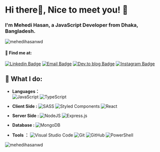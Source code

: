 <h1 align="left">Hi there👋, Nice to meet you! 💖</h1>
  <h3 align="left">I'm Mehedi Hasan, a JavaScript Developer from Dhaka, Bangladesh.</h3>

  <p align="left"> <img
      src="https://komarev.com/ghpvc/?username=mehedihasanwd&label=Profile%20views&color=0e75b6&style=flat"
      alt="mehedihasanwd" /> </p>

  #### 📲 Find me at:

  [![Linkedin
  Badge](https://img.shields.io/badge/linkedin-%230077B5.svg?style=for-the-badge&logo=linkedin&logoColor=white&link=https://www.linkedin.com/in/mehedihasanwd/)](https://www.linkedin.com/in/mehedihasanwd/)
  [![Email
  Badge](https://img.shields.io/badge/Gmail-D14836?style=for-the-badge&logo=gmail&logoColor=white&link=mailto:hellomehediwd@gmail.com)](mailto:hellomehediwd@gmail.com)
  [![Dev.to blog
  Badge](https://img.shields.io/badge/dev.to-0A0A0A?style=for-the-badge&logo=dev.to&logoColor=white&link=https://dev.to/mehedihasanwd)](https://dev.to/mehedihasanwd)
  [![Instagram
  Badge](https://img.shields.io/badge/Instagram-%23E4405F.svg?style=for-the-badge&logo=Instagram&logoColor=white&link=https://www.instagram.com/mehedihasanwd)](https://instagram.com/mehedihasanwd)


  ## 💎 What I do:
  - <b>Languages：</b><br>
  ![JavaScript](https://img.shields.io/badge/javascript-%23323330.svg?style=for-the-badge&logo=javascript&logoColor=%23F7DF1E)
  ![TypeScript](https://img.shields.io/badge/typescript-%23007ACC.svg?style=for-the-badge&logo=typescript&logoColor=white)

  - <b> Client Side :
  </b>![SASS](https://img.shields.io/badge/SASS-hotpink.svg?style=for-the-badge&logo=SASS&logoColor=white)
  ![Styled
  Components](https://img.shields.io/badge/styled--components-DB7093?style=for-the-badge&logo=styled-components&logoColor=white)
  ![React](https://img.shields.io/badge/react-%2320232a.svg?style=for-the-badge&logo=react&logoColor=%2361DAFB)

  - <b> Server Side : </b>
  ![NodeJS](https://img.shields.io/badge/node.js-6DA55F?style=for-the-badge&logo=node.js&logoColor=white)
  ![Express.js](https://img.shields.io/badge/express.js-%23404d59.svg?style=for-the-badge&logo=express&logoColor=%2361DAFB)

  - <b>Database : </b>
  ![MongoDB](https://img.shields.io/badge/MongoDB-%234ea94b.svg?style=for-the-badge&logo=mongodb&logoColor=white)

  - <b>Tools ：</b> ![Visual Studio
  Code](https://img.shields.io/badge/Visual%20Studio%20Code-0078d7.svg?style=for-the-badge&logo=visual-studio-code&logoColor=white)
  ![Git](https://img.shields.io/badge/git-%23F05033.svg?style=for-the-badge&logo=git&logoColor=white)
  ![GitHub](https://img.shields.io/badge/github-%23121011.svg?style=for-the-badge&logo=github&logoColor=white)
  ![PowerShell](https://img.shields.io/badge/PowerShell-%235391FE.svg?style=for-the-badge&logo=powershell&logoColor=white)




  <p><img align="center"
      src="https://github-readme-stats.vercel.app/api/top-langs?username=mehedihasanwd&show_icons=true&locale=en&layout=compact"
      alt="mehedihasanwd" /></p>
